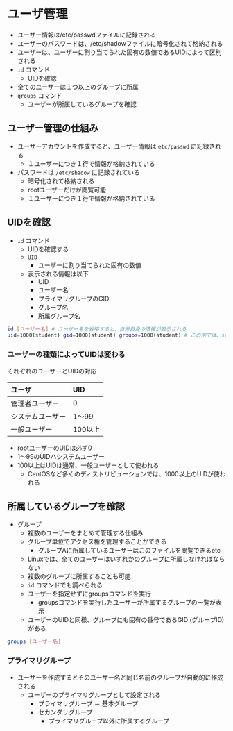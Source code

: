 # ユーザ管理

* ユーザー情報は/etc/passwdファイルに記録される
* ユーザーのパスワードは、/etc/shadowファイルに暗号化されて格納される
* ユーザーは、ユーザーに割り当てられた固有の数値であるUIDによって区別される
* `id` コマンド
    * UIDを確認
* 全てのユーザーは１つ以上のグループに所属
* `groups` コマンド
    * ユーザーが所属しているグループを確認

## ユーザー管理の仕組み

* ユーザーアカウントを作成すると、ユーザー情報は `etc/passwd` に記録される
    * １ユーザーにつき１行で情報が格納されている
* パスワードは `/etc/shadow` に記録されている
    * 暗号化されて格納される
    * rootユーザーだけが閲覧可能
    * １ユーザーにつき１行で情報が格納されている

## UIDを確認

* `id` コマンド
    * UIDを確認する
    * `UID`
        * ユーザーに割り当てられた固有の数値
    * 表示される情報は以下
        * UID
        * ユーザー名
        * プライマリグループのGID
        * グループ名
        * 所属グループ名
        
```bash
id [ユーザー名] # ユーザー名を省略すると、自分自身の情報が表示される
uid=1000(student) gid=1000(student) groups=1000(student) # この例では、studentユーザーのUIDは1000
```

### ユーザーの種類によってUIDは変わる

それぞれのユーザーとUIDの対応

| ユーザ | UID |
|:----|:----|
| 管理者ユーザー | 0 |
| システムユーザー | 1〜99 |
| 一般ユーザー | 100以上 |

* rootユーザーのUIDは必ず0
* 1〜99のUIDハシステムユーザー
* 100以上はUIDは通常、一般ユーザーとして使われる
    * CentOSなど多くのディストリビューションでは、1000以上のUIDが使われる

## 所属しているグループを確認

* グループ
    * 複数のユーザーをまとめて管理する仕組み
    * グループ単位でアクセス権を管理することができる
        * グループAに所属しているユーザーはこのファイルを閲覧できるetc
    * Linuxでは、全てのユーザーはいずれかのグループに所属しなければならない
    * 複数のグループに所属することも可能
    * `id` コマンドでも調べられる
    * ユーザーを指定せずにgroupsコマンドを実行
        * groupsコマンドを実行したユーザーが所属するグループの一覧が表示
    * ユーザーのUIDと同様、グループにも固有の番号であるGID (グループID)がある
        
```bash
groups [ユーザー名]
```

### プライマリグループ

* ユーザーを作成するとそのユーザー名と同じ名前のグループが自動的に作成される
    * ユーザーのプライマリグループとして設定される
        * プライマリグループ ＝ 基本グループ
        * セカンダリグループ
            * プライマリグループ以外に所属するグループ




